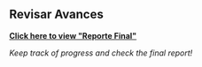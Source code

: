 ## Revisar Avances

[**Click here to view "Reporte Final"**](https://docs.google.com/document/d/1tMxk5NFjURw5vUbLyiKYvt4VcLVmiHXW/edit?usp=sharing&ouid=113036305448063271036&rtpof=true&sd=true)

_Keep track of progress and check the final report!_
